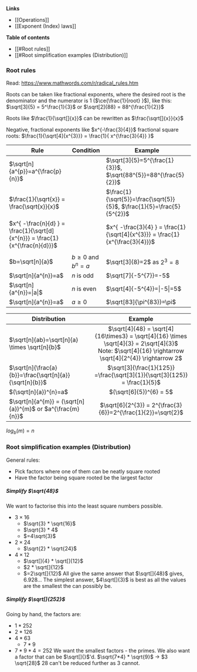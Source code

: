 **Links**
- [[Operations]] 
- [[Exponent (Index) laws]] 

**Table of contents**
- [[#Root rules]]
- [[#Root simplification examples (Distribution)]]

### Root rules
Read: https://www.mathwords.com/r/radical_rules.htm

Roots can be taken like fractional exponents, where the desired root is the denominator and the numerator is 1 ($\ce{\frac{1}{root} }$), like this:
$\sqrt[3]{5} = 5^\frac{1}{3}$ or $\sqrt[2]{88} = 88^{\frac{1}{2}}$

Roots like $\frac{1}{\sqrt[]{x}}$ can be rewritten as $\frac{\sqrt[]{x}}{x}$

Negative, fractional exponents like $x^{-\frac{3}{4}}$ fractional square roots:
	$\frac{1}{\sqrt[4]{x^{3}}} = \frac{1}{ x^{\frac{3}{4}} }$

| Rule                                                                         | Condition              | Example                                                                      |
| ---------------------------------------------------------------------------- | ---------------------- | ---------------------------------------------------------------------------- |
| $\sqrt[n]{a^{p}}=a^{\frac{p}{n}}$                                            |                        | $\sqrt[3]{5}=5^{\frac{1}{3}}$, $\sqrt{88^{5}}=88^{\frac{5}{2}}$              |
| $\frac{1}{\sqrt{x}} = \frac{\sqrt{x}}{x}$                                    |                        | $\frac{1}{\sqrt{5}}=\frac{\sqrt{5}}{5}$, $\frac{1}{5}=\frac{5}{5^{2}}$       |
| $x^{ -\frac{n}{d} } = \frac{1}{\sqrt[d]{x^{n}}} = \frac{1}{x^{\frac{n}{d}}}$ |                        | $x^{ -\frac{3}{4} } = \frac{1}{\sqrt[4]{x^{3}}} = \frac{1}{x^{\frac{3}{4}}}$ |
|                                                                              |                        |                                                                              |
| $b=\sqrt[n]{a}$                                                              | $b\geq0$ and $b^{n}=a$ | $\sqrt[3]{8}=2$ as $2^{3}=8$                                                 |
| $\sqrt[n]{a^{n}}=a$                                                          | $n$ is odd             | $\sqrt[7]{-5^{7}}=-5$                                                        |
| $\sqrt[n]{a^{n}}=\|a\|$                                                      | $n$ is even            | $\sqrt[4]{-5^{4}}=\|-5\|=5$                                                  |
| $\sqrt[n]{a^{n}}=a$                                                          | $a \geq 0$             | $\sqrt[83]{\pi^{83}}=\pi$                                                    |

| Distribution                                               |                                                                         Example                                                                         |
| ---------------------------------------------------------- | :-----------------------------------------------------------------------------------------------------------------------------------------------------: |
| $\sqrt[n]{ab}=\sqrt[n]{a} \times \sqrt[n]{b}$              | $\sqrt[4]{48} = \sqrt[4]{16\times3} = \sqrt[4]{16} \times \sqrt[4]{3} = 2\sqrt[4]{3}$<br>Note: $\sqrt[4]{16} \rightarrow \sqrt[4]{2^{4}} \rightarrow 2$ |
| $\sqrt[n]{\frac{a}{b}}=\frac{\sqrt[n]{a}}{\sqrt[n]{b}}$    |                                       $\sqrt[3]{\frac{1}{125}} =\frac{\sqrt[3]{1}}{\sqrt[3]{125}} = \frac{1}{5}$                                        |
| $(\sqrt[n]{a})^{n}=a$                                      |                                                                 $(\sqrt[6]{5})^{6} = 5$                                                                 |
| $\sqrt[n]{a^{m}} = (\sqrt[n]{a})^{m}$ or $a^{\frac{m}{n}}$ |                                              $\sqrt[6]{2^{3}} = 2^{\frac{3}{6}}=2^{\frac{1}{2}}=\sqrt{2}$                                               |
$log_{b}(m) = n$

### Root simplification examples (Distribution)
General rules:
- Pick factors where one of them can be neatly square rooted
- Have the factor being square rooted be the largest factor

##### Simplify $\sqrt{48}$
We want to factorise this into the least square numbers possible.
- $3 \times 16$
	- $\sqrt{3} * \sqrt{16}$
	- $\sqrt{3} * 4$
	- $=4\sqrt{3}$
- $2 \times 24$
	- $\sqrt{2} * \sqrt{24}$
- $4 \times 12$
	- $\sqrt[]{4} * \sqrt[]{12}$
	- $2 * \sqrt[]{12}$
	- $=2\sqrt[]{12}$
All give the same answer that $\sqrt[]{48}$ gives, $6.928...$ The simplest answer, $4\sqrt[]{3}$ is best as all the values are the smallest the can possibly be.


##### Simplify $\sqrt[]{252}$
Going by hand, the factors are:
- $1 * 252$
- $2 * 126$
- $4 * 63$
	- $7 * 9$
- $7 * 9 * 4 = 252$
We want the smallest factors - the primes. We also want a factor that can be $\sqrt[]{}$'d.
$\sqrt{7*4} * \sqrt{9}$
-> $3 \sqrt{28}$
$28$ can't be reduced further as $3$ cannot.